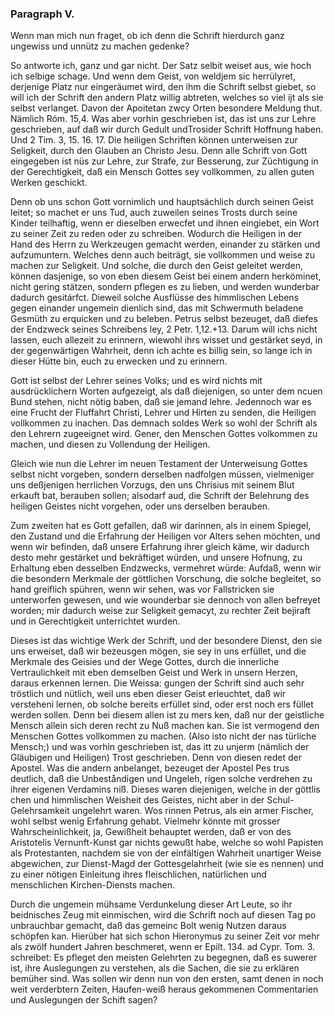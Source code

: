 
<!-- Seite 129 -->

### Paragraph V. 

Wenn man mich nun fraget, ob ich denn<!-- Seite 130 -->
die Schrift hierdurch ganz ungewiss und unnütz 
zu machen gedenke? 

So antworte ich, ganz und gar nicht. Der Satz
selbit weiset aus, wie hoch ich selbige schage. Und wenn
dem Geist, von weldjem sic herrülyret, derjenige Platz
nur eingeräumet wird, den ihm die Schrift selbst giebet,
so will ich der Schrift den andern Platz willig abtreten,
welches so viel ijt als sie selbst verlanget. Davon
der Apoitetan zwcy Orten besondere Meldung thut.
Nämlich Róm. 15,4. Was aber vorhin geschrieben
ist, das ist uns zur Lehre geschrieben, auf daß
wir durch Gedult undTrosider Schrift Hoffnung
haben. Und 2 Tim. 3, 15. 16. 17. Die heiligen
Schriften können unterweisen zur Seligkeit,
durch den Glauben an Christo Jesu. Denn alle
Schrift von Gott eingegeben ist nüs zur Lehre,
zur Strafe, zur Besserung, zur Züchtigung in der
Gerechtigkeit, daß ein Mensch Gottes sey vollkommen,
zu allen guten Werken geschickt.

Denn ob uns schon Gott vornimlich und hauptsächlich
durch seinen Geist leitet; so machet er uns Tud, auch
zuweilen seines Trosts durch seine Kinder teilhaftig,
wenn er dieselben erwecfet und ihnen eingiebet, ein
Wort zu seiner Zeit zu reden oder zu schreiben. Wodurch
die Heiligen in der Hand des Herrn zu Werkzeugen
gemacht werden, einander zu stärken und aufzumuntern.
Welches denn auch beiträgt, sie vollkommen
und weise zu machen zur Seligkeit. Und solche,
die durch den Geist geleitet werden, können dasjenige,
so von eben diesem Geist bei einem andern herköminet,
nicht gering stätzen, sondern pflegen es zu lieben, und
werden wunderbar dadurch gesitárfct. Dieweil solche
Ausflüsse des himmlischen Lebens gegen einander ungemein
dienlich sind, das mit Schwermuth beladene Gesmüth
zu erquicken und zu beleben. Petrus selbst bezeuget,
daß diefes der Endzweck seines Schreibens ley,<!-- Seite 131 -->
2 Petr. 1,12.+13. Darum will ichs nicht lassen,
euch allezeit zu erinnern, wiewohl ihrs wisset und
gestärket seyd, in der gegenwärtigen Wahrheit,
denn ich achte es billig sein, so lange ich in dieser
Hütte bin, euch zu erwecken und zu erinnern.

Gott ist selbst der Lehrer seines Volks; und es wird
nichts mit ausdrücklichern Worten aufgezeigt, als daß
diejenigen, so unter dem ncuen Bund stehen, nicht nötig
baben, daß sie jemand lehre. Jedennoch war
es eine Frucht der Fluffahrt Christi, Lehrer und Hirten
zu senden, die Heiligen vollkommen zu inachen. Das
demnach soldes Werk so wohl der Schrift als den Lehrern
zugeeignet wird. Gener, den Menschen Gottes
volkommen zu machen, und diesen zu Vollendung der
Heiligen.

Gleich wie nun die Lehrer im neuen Testament der
Unterweisung Gottes selbst nicht vorgeben, sondern
derselben nadfolgen müssen, vielmeniger uns deßjenigen
herrlichen Vorzugs, den uns Chrisius mit seinem
Blut erkauft bat, berauben sollen; alsodarf aud, die
Schrift der Belehrung des heiligen Geistes nicht vorgehen,
oder uns derselben berauben.

Zum zweiten hat es Gott gefallen, daß wir darinnen,
als in einem Spiegel, den Zustand und die Erfahrung
der Heiligen vor Alters sehen möchten, und wenn
wir befinden, daß unsere Erfahrung ihrer gleich käme,
wir dadurch desto mehr gestärket und bekräftiget würden,
und unsere Hofnung, zu Erhaltung eben desselben
Endzwecks, vermehret würde: Aufdaß, wenn wir die
besondern Merkmale der göttlichen Vorschung, die solche
begleitet, so hand greiflich spühren, wenn wir sehen,
was vor Fallstricken sie unterworfen gewesen, und wie
wounderbar sie dennoch von allen befreyet worden; mir
dadurch weise zur Seligkeit gemacyt, zu rechter Zeit
bejiraft und in Gerechtigkeit unterrichtet wurden.

Dieses ist das wichtige Werk der Schrift, und der<!-- Seite 132 -->
besondere Dienst, den sie uns erweiset, daß wir bezeusgen
mögen, sie sey in uns erfüllet, und die Merkmale des 
Geisies und der Wege Gottes, durch die innerliche 
Vertraulichkeit mit eben demselben Geist und Werk in 
unsern Herzen, daraus erkennen lernen. Die Weissa: 
gungen der Schrift sind auch sehr tröstlich und nütlich, 
weil uns eben dieser Geist erleuchtet, daß wir versteheni 
lernen, ob solche bereits erfüllet sind, oder erst noch ers 
füllet werden sollen. Denn bei diesem allen ist zu mers 
ken, daß nur der geistliche Mensch allein sich deren recht 
zu Nuß machen kan. Sie ist vermogend den Menschen 
Gottes vollkommen zu machen. (Also isto nicht der nas 
türliche Mensch;) und was vorhin geschrieben ist, das 
itt zu unjerm (nämlich der Gläubigen und Heiligen) 
Trost geschrieben. Denn von diesen redet der Apostel. 
Was die andern anbelanget, bezeuget der Apostel Pes 
trus deutlich, daß die Unbeståndigen und Ungeleh, 
rigen solche verdrehen zu ihrer eigenen Verdamins 
niß. Dieses waren diejenigen, welche in der göttlis 
chen und himmlischen Weisheit des Geistes, nicht aber 
in der Schul-Gelehrsamkeit ungelehrt waren. Wos 
rinnen Petrus, als ein armer Fischer, wohl selbst wenig 
Erfahrung gehabt. Vielmehr könnte mit grosser 
Wahrscheinlichkeit, ja, Gewißheit behauptet werden,
daß er von des Aristotelis Vernunft-Kunst gar nichts
gewußt habe, welche so wohl Papisten als Protestanten,
nachdem sie von der einfältigen Wahrheit unartiger 
Weise abgewichen, zur Dienst-Magd der Gottesgelahrheit
(wie sie es nennen) und zu einer nötigen
Einleitung ihres fleischlichen, natürlichen und menschlichen
Kirchen-Diensts machen.

Durch die ungemein mühsame Verdunkelung dieser
Art Leute, so ihr beidnisches Zeug mit einmischen, wird
die Schrift noch auf diesen Tag po unbrauchbar gemacht,
daß das gemeinc Bolt wenig Nutzen daraus
schöpfen kan. Hierüber hat sich schon Hieronymus zu<!-- Seite 133 -->
seiner Zeit vor mehr als zwölf hundert Jahren beschmeret,
wenn er Epilt. 134. ad Cypr. Tom. 3. schreibet: 
Es pfleget den meisten Gelehrten zu begegnen, 
daß es suwerer ist, ihre Auslegungen zu verstehen, 
als die Sachen, die sie zu erklären bemüher sind. 
Was sollen wir denn nun von den ersten, samt denen in 
noch weit verderbtern Zeiten, Haufen-weiß heraus 
gekommenen Commentarien und Auslegungen der 
Schift sagen? 